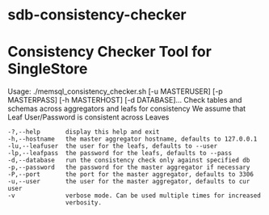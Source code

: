 # sdb-consistency-checker
# Consistency Checker Tool for SingleStore

Usage: ./memsql_consistency_checker.sh [-u MASTERUSER] [-p MASTERPASS] [-h MASTERHOST] [-d DATABASE]...
Check tables and schemas across aggregators and leafs for consistency
We assume that Leaf User/Password is consistent across Leaves
 
    -?,--help       display this help and exit
    -h,--hostname   the master aggregator hostname, defaults to 127.0.0.1
    -lu,--leafuser  the user for the leafs, defaults to --user
    -lp,--leafpass  the password for the leafs, defaults to --pass
    -d,--database   run the consistency check only against specified db
    -p,--password   the password for the master aggregator if necessary
    -P,--port       the port for the master aggregator, defaults to 3306
    -u,--user       the user for the master aggregator, defaults to cur user
    -v              verbose mode. Can be used multiple times for increased
                    verbosity.
